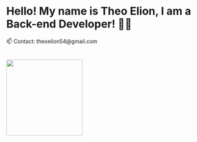 

<h1>Hello! My name is Theo Elion, I am a Back-end Developer! 👨‍💻</h1>
📫 Contact: theoelion54@gmail.com
<br>
<br>
<br>
<a href="https://github.com/TheoElion">
  <img height=200 align="center" src="https://github-readme-stats.vercel.app/api?username=TheoElion&theme=tokyonight" />
</a>

